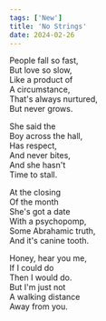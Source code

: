 ```yaml
---
tags: ['New']
title: 'No Strings'
date: 2024-02-26
---
```


People fall so fast,  
But love so slow,  
Like a product of  
A circumstance,  
That's always nurtured,  
But never grows.

She said the  
Boy across the hall,  
Has respect,  
And never bites,  
And she hasn't  
Time to stall.

At the closing  
Of the month  
She's got a date  
With a psychopomp,  
Some Abrahamic truth,  
And it's canine tooth.

Honey, hear you me,  
If I could do  
Then I would do.  
But I'm just not  
A walking distance  
Away from you.

